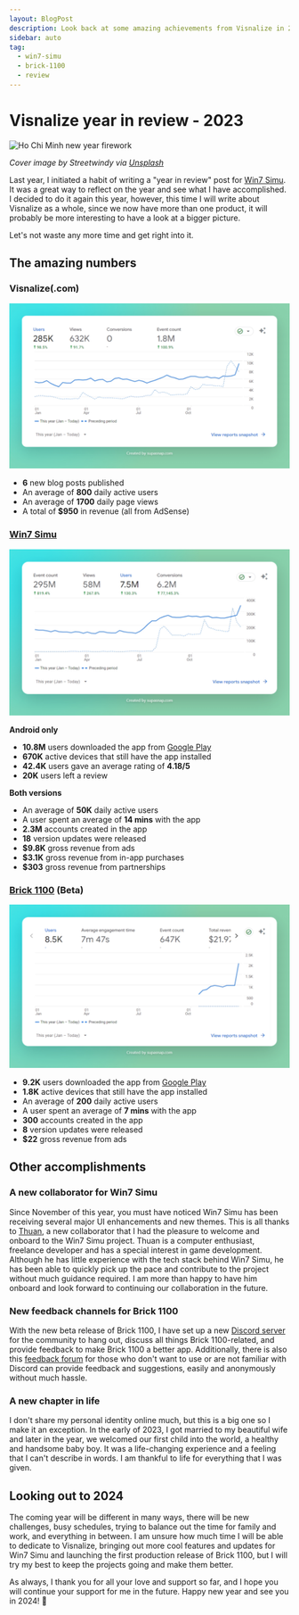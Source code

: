 ```yaml
---
layout: BlogPost
description: Look back at some amazing achievements from Visnalize in 2023.
sidebar: auto
tag:
  - win7-simu
  - brick-1100
  - review
---
```


# Visnalize year in review - 2023

<m-blog-meta />

![Ho Chi Minh new year firework](https://images.unsplash.com/photo-1579952775264-625f17561a5d?auto=format&fit=crop&w=740&q=80)

_Cover image by Streetwindy via [Unsplash](https://unsplash.com/photos/fireworks-display-over-city-buildings-during-night-time-rYIrNpFFilI)_

Last year, I initiated a habit of writing a "year in review" post for [Win7 Simu](./win7-simu-year-in-review-2022.md). It was a great way to reflect on the year and see what I have accomplished. I decided to do it again this year, however, this time I will write about Visnalize as a whole, since we now have more than one product, it will probably be more interesting to have a look at a bigger picture.

Let's not waste any more time and get right into it.

## The amazing numbers

### Visnalize(.com)

![Visnalize.com's growth](./img/visnalize-year-in-review-2023/visnalize-com-growth.jpg)

- __6__ new blog posts published
- An average of __800__ daily active users
- An average of __1700__ daily page views
- A total of __$950__ in revenue (all from AdSense)

### [Win7 Simu](../win7simu/about.md)

![Win7 Simu's growth](./img/visnalize-year-in-review-2023/win7-simu-growth.jpg)

__Android only__

- __10.8M__ users downloaded the app from [Google Play](https://play.google.com/store/apps/details?id=com.visnalize.win7simu)
- __670K__ active devices that still have the app installed
- __42.4K__ users gave an average rating of __4.18/5__
- __20K__ users left a review

__Both versions__

- An average of __50K__ daily active users
- A user spent an average of __14 mins__ with the app
- __2.3M__ accounts created in the app
- __18__ version updates were released
- __$9.8K__ gross revenue from ads
- __$3.1K__ gross revenue from in-app purchases
- __$303__ gross revenue from partnerships

### [Brick 1100](../brick1100/about.md) (Beta)

![Brick 1100's growth](./img/visnalize-year-in-review-2023/brick-1100-growth.jpg)

- __9.2K__ users downloaded the app from [Google Play](https://play.google.com/store/apps/details?id=com.visnalize.brick1100)
- __1.8K__ active devices that still have the app installed
- An average of __200__ daily active users
- A user spent an average of __7 mins__ with the app
- __300__ accounts created in the app
- __8__ version updates were released
- __$22__ gross revenue from ads

<a-google-ad />

## Other accomplishments

### A new collaborator for Win7 Simu

Since November of this year, you must have noticed Win7 Simu has been receiving several major UI enhancements and new themes. This is all thanks to [Thuan](https://github.com/hohaicongthuan), a new collaborator that I had the pleasure to welcome and onboard to the Win7 Simu project. Thuan is a computer enthusiast, freelance developer and has a special interest in game development. Although he has little experience with the tech stack behind Win7 Simu, he has been able to quickly pick up the pace and contribute to the project without much guidance required. I am more than happy to have him onboard and look forward to continuing our collaboration in the future.

### New feedback channels for Brick 1100

With the new beta release of Brick 1100, I have set up a new [Discord server](https://discord.gg/6AQDnZa4Xm) for the community to hang out, discuss all things Brick 1100-related, and provide feedback to make Brick 1100 a better app. Additionally, there is also this [feedback forum](/brick1100/feedback) for those who don't want to use or are not familiar with Discord can provide feedback and suggestions, easily and anonymously without much hassle.

### A new chapter in life

I don't share my personal identity online much, but this is a big one so I make it an exception. In the early of 2023, I got married to my beautiful wife and later in the year, we welcomed our first child into the world, a healthy and handsome baby boy. It was a life-changing experience and a feeling that I can't describe in words. I am thankful to life for everything that I was given.

## Looking out to 2024

The coming year will be different in many ways, there will be new challenges, busy schedules, trying to balance out the time for family and work, and everything in between. I am unsure how much time I will be able to dedicate to Visnalize, bringing out more cool features and updates for Win7 Simu and launching the first production release of Brick 1100, but I will try my best to keep the projects going and make them better.

As always, I thank you for all your love and support so far, and I hope you will continue your support for me in the future. Happy new year and see you in 2024! 🎉

<m-blog-tag-list :tags="$page.frontmatter.tag" showIcon />
